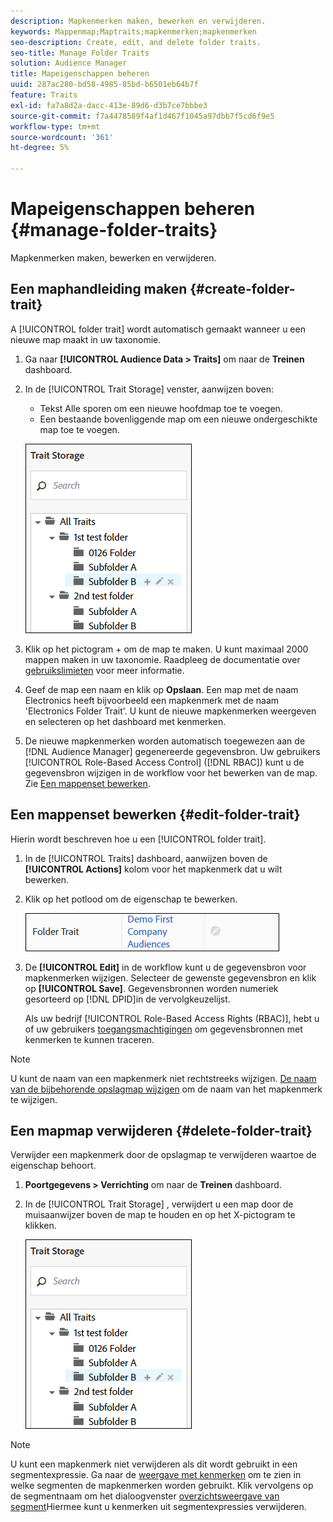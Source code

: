 ```yaml
---
description: Mapkenmerken maken, bewerken en verwijderen.
keywords: Mappenmap;Maptraits;mapkenmerken;mapkenmerken
seo-description: Create, edit, and delete folder traits.
seo-title: Manage Folder Traits
solution: Audience Manager
title: Mapeigenschappen beheren
uuid: 287ac280-bd58-4985-85bd-b6501eb64b7f
feature: Traits
exl-id: fa7a8d2a-dacc-413e-89d6-d3b7ce7bbbe3
source-git-commit: f7a4478589f4af1d467f1045a97dbb7f5cd6f9e5
workflow-type: tm+mt
source-wordcount: '361'
ht-degree: 5%

---
```


# Mapeigenschappen beheren {#manage-folder-traits}

Mapkenmerken maken, bewerken en verwijderen.

## Een maphandleiding maken {#create-folder-trait}

A [!UICONTROL folder trait] wordt automatisch gemaakt wanneer u een nieuwe map maakt in uw taxonomie.

<!-- create-folder-trait.xml -->

1. Ga naar **[!UICONTROL Audience Data > Traits]** om naar de **Treinen** dashboard.
1. In de [!UICONTROL Trait Storage] venster, aanwijzen boven:

   * Tekst Alle sporen om een nieuwe hoofdmap toe te voegen.
   * Een bestaande bovenliggende map om een nieuwe ondergeschikte map toe te voegen.

   ![](assets/folder_traits_create.PNG)

1. Klik op het pictogram + om de map te maken. U kunt maximaal 2000 mappen maken in uw taxonomie. Raadpleeg de documentatie over [gebruikslimieten](../../features/administration/usage-limits.md) voor meer informatie.
1. Geef de map een naam en klik op **Opslaan**. Een map met de naam Electronics heeft bijvoorbeeld een mapkenmerk met de naam &#39;Electronics Folder Trait&#39;. U kunt de nieuwe mapkenmerken weergeven en selecteren op het dashboard met kenmerken.
1. De nieuwe mapkenmerken worden automatisch toegewezen aan de [!DNL Audience Manager] gegenereerde gegevensbron. Uw gebruikers [!UICONTROL Role-Based Access Control] ([!DNL RBAC]) kunt u de gegevensbron wijzigen in de workflow voor het bewerken van de map. Zie [Een mappenset bewerken](../../features/traits/manage-folder-traits.md#edit-folder-trait).

## Een mappenset bewerken {#edit-folder-trait}

Hierin wordt beschreven hoe u een [!UICONTROL folder trait].

<!-- edit-folder-trait.xml -->

1. In de [!UICONTROL Traits] dashboard, aanwijzen boven de **[!UICONTROL Actions]** kolom voor het mapkenmerk dat u wilt bewerken.
1. Klik op het potlood om de eigenschap te bewerken.

   ![](assets/folder_traits_edit_border.png)

1. De **[!UICONTROL Edit]** in de workflow kunt u de gegevensbron voor mapkenmerken wijzigen. Selecteer de gewenste gegevensbron en klik op **[!UICONTROL Save]**. Gegevensbronnen worden numeriek gesorteerd op [!DNL DPID]in de vervolgkeuzelijst.

   Als uw bedrijf [!UICONTROL Role-Based Access Rights (RBAC)], hebt u of uw gebruikers [toegangsmachtigingen](../../features/traits/about-folder-traits.md#role-based-access-controls) om gegevensbronnen met kenmerken te kunnen traceren.

>[!NOTE]
>
>U kunt de naam van een mapkenmerk niet rechtstreeks wijzigen. [De naam van de bijbehorende opslagmap wijzigen](../../features/traits/trait-storage.md#rename-delete-trait-storage-folder) om de naam van het mapkenmerk te wijzigen.

## Een mapmap verwijderen {#delete-folder-trait}

Verwijder een mapkenmerk door de opslagmap te verwijderen waartoe de eigenschap behoort.

<!-- delete-folder-trait.xml -->

1. **Poortgegevens > Verrichting** om naar de **Treinen** dashboard.
1. In de [!UICONTROL Trait Storage] , verwijdert u een map door de muisaanwijzer boven de map te houden en op het X-pictogram te klikken.

   ![Stap resultaat](assets/folder_traits_create.PNG)

>[!NOTE]
>
>U kunt een mapkenmerk niet verwijderen als dit wordt gebruikt in een segmentexpressie. Ga naar de [weergave met kenmerken](../../features/traits/trait-details-page.md) om te zien in welke segmenten de mapkenmerken worden gebruikt. Klik vervolgens op de segmentnaam om het dialoogvenster [overzichtsweergave van segment](../../features/segments/segment-summary-view.md)Hiermee kunt u kenmerken uit segmentexpressies verwijderen.
